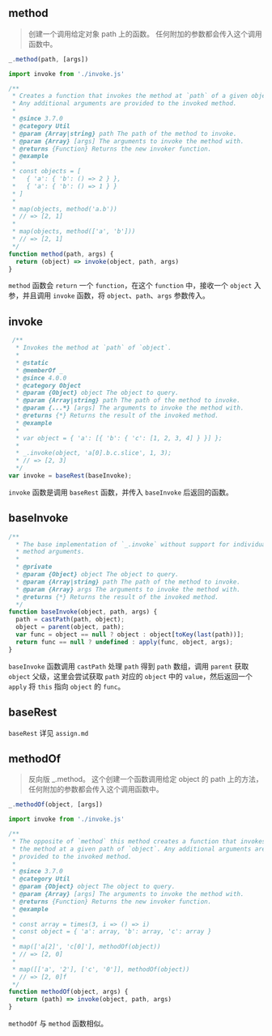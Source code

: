 ## method

> 创建一个调用给定对象 path 上的函数。 任何附加的参数都会传入这个调用函数中。

```js
_.method(path, [args])
```

```js
import invoke from './invoke.js'

/**
 * Creates a function that invokes the method at `path` of a given object.
 * Any additional arguments are provided to the invoked method.
 *
 * @since 3.7.0
 * @category Util
 * @param {Array|string} path The path of the method to invoke.
 * @param {Array} [args] The arguments to invoke the method with.
 * @returns {Function} Returns the new invoker function.
 * @example
 *
 * const objects = [
 *   { 'a': { 'b': () => 2 } },
 *   { 'a': { 'b': () => 1 } }
 * ]
 *
 * map(objects, method('a.b'))
 * // => [2, 1]
 *
 * map(objects, method(['a', 'b']))
 * // => [2, 1]
 */
function method(path, args) {
  return (object) => invoke(object, path, args)
}
```

`method` 函数会 `return` 一个 `function`，在这个 `function` 中，接收一个 `object` 入参，并且调用 `invoke` 函数，将 `object`、`path`、`args` 参数传入。

## invoke

```js
 /**
  * Invokes the method at `path` of `object`.
  *
  * @static
  * @memberOf _
  * @since 4.0.0
  * @category Object
  * @param {Object} object The object to query.
  * @param {Array|string} path The path of the method to invoke.
  * @param {...*} [args] The arguments to invoke the method with.
  * @returns {*} Returns the result of the invoked method.
  * @example
  *
  * var object = { 'a': [{ 'b': { 'c': [1, 2, 3, 4] } }] };
  *
  * _.invoke(object, 'a[0].b.c.slice', 1, 3);
  * // => [2, 3]
  */
var invoke = baseRest(baseInvoke);
```

`invoke` 函数是调用 `baseRest` 函数，并传入 `baseInvoke` 后返回的函数。

## baseInvoke

```js
/**
  * The base implementation of `_.invoke` without support for individual
  * method arguments.
  *
  * @private
  * @param {Object} object The object to query.
  * @param {Array|string} path The path of the method to invoke.
  * @param {Array} args The arguments to invoke the method with.
  * @returns {*} Returns the result of the invoked method.
  */
function baseInvoke(object, path, args) {
  path = castPath(path, object);
  object = parent(object, path);
  var func = object == null ? object : object[toKey(last(path))];
  return func == null ? undefined : apply(func, object, args);
}
```

`baseInvoke` 函数调用 `castPath` 处理 `path` 得到 `path` 数组，调用 `parent` 获取 `object` 父级，这里会尝试获取 `path` 对应的 `object` 中的 `value`，然后返回一个 `apply` 将 `this` 指向 `object` 的 `func`。

## baseRest

`baseRest` 详见 `assign.md`

## methodOf

> 反向版 _.method。 这个创建一个函数调用给定 object 的 path 上的方法， 任何附加的参数都会传入这个调用函数中。

```js
_.methodOf(object, [args])
```

```js
import invoke from './invoke.js'

/**
 * The opposite of `method` this method creates a function that invokes
 * the method at a given path of `object`. Any additional arguments are
 * provided to the invoked method.
 *
 * @since 3.7.0
 * @category Util
 * @param {Object} object The object to query.
 * @param {Array} [args] The arguments to invoke the method with.
 * @returns {Function} Returns the new invoker function.
 * @example
 *
 * const array = times(3, i => () => i)
 * const object = { 'a': array, 'b': array, 'c': array }
 *
 * map(['a[2]', 'c[0]'], methodOf(object))
 * // => [2, 0]
 *
 * map([['a', '2'], ['c', '0']], methodOf(object))
 * // => [2, 0]f
 */
function methodOf(object, args) {
  return (path) => invoke(object, path, args)
}
```

`methodOf` 与 `method` 函数相似。